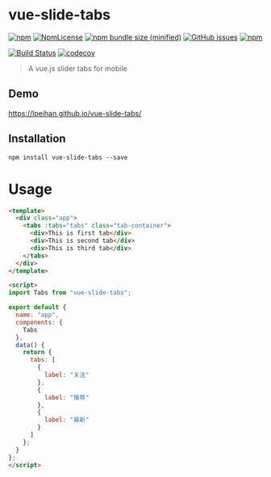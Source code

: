 # vue-slide-tabs

[![npm](https://img.shields.io/npm/v/vue-slide-tabs.svg)](https://www.npmjs.com/package/vue-slide-tabs)
[![NpmLicense](https://img.shields.io/npm/l/vue-slide-tabs.svg)](https://www.npmjs.com/package/vue-slide-tabs)
[![npm bundle size (minified)](https://img.shields.io/bundlephobia/minzip/vue-slide-tabs.svg)](https://www.npmjs.com/package/vue-slide-tabs)
[![GitHub issues](https://img.shields.io/github/issues/lpeihan/vue-slide-tabs.svg)](https://github.com/lpeihan/vue-slide-tabs)
[![npm](https://img.shields.io/npm/dt/vue-slide-tabs.svg)](https://www.npmjs.com/package/vue-slide-tabs)

[![Build Status](https://travis-ci.org/lpeihan/vue-slide-tabs.svg?branch=master)](https://travis-ci.org/lpeihan/vue-slide-tabs)
[![codecov](https://codecov.io/gh/lpeihan/vue-slide-tabs/branch/master/graph/badge.svg)](https://codecov.io/gh/lpeihan/vue-slide-tabs)
> A vue.js slider tabs for mobile

## Demo

https://lpeihan.github.io/vue-slide-tabs/

## Installation

```shell
npm install vue-slide-tabs --save
```

# Usage

```html
<template>
  <div class="app">
    <tabs :tabs="tabs" class="tab-container">
      <div>This is first tab</div>
      <div>This is second tab</div>
      <div>This is third tab</div>
    </tabs>
  </div>
</template>

<script>
import Tabs from "vue-slide-tabs";

export default {
  name: "app",
  components: {
    Tabs
  },
  data() {
    return {
      tabs: [
        {
          label: "关注"
        },
        {
          label: "推荐"
        },
        {
          label: "最新"
        }
      ]
    };
  }
};
</script>
```

